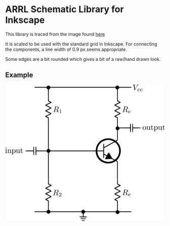 # ARRL Schematic Library for Inkscape
This library is traced from the image found [here](http://neazoi.com/arrlschem.htm "How to draw ARRL-style schematics by SV3ORA")

It is scaled to be used with the standard grid in Inkscape. For connecting the components, a line width of 0.9 px seems appropriate.

Some edges are a bit rounded which gives a bit of a raw/hand drawn look.

## Example
![Amplifier](img/amplifier.jpg)
